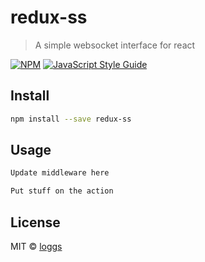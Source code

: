 # redux-ss

> A simple websocket interface for react

[![NPM](https://img.shields.io/npm/v/redux-ss.svg)](https://www.npmjs.com/package/redux-ss) [![JavaScript Style Guide](https://img.shields.io/badge/code_style-standard-brightgreen.svg)](https://standardjs.com)

## Install

```bash
npm install --save redux-ss
```

## Usage

```jsx
Update middleware here
```

```jsx
Put stuff on the action
```

## License

MIT © [loggs](https://github.com/loggs)
